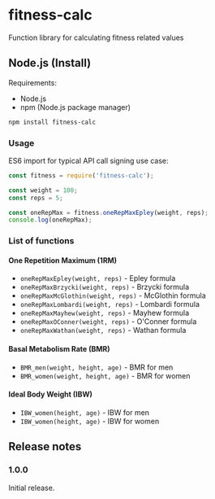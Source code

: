 # fitness-calc

Function library for calculating fitness related values

## Node.js (Install)

Requirements:

- Node.js
- npm (Node.js package manager)

```bash
npm install fitness-calc
```

### Usage

ES6 import for typical API call signing use case:

```javascript
const fitness = require('fitness-calc');

const weight = 100;
const reps = 5;

const oneRepMax = fitness.oneRepMaxEpley(weight, reps);
console.log(oneRepMax);
```


### List of functions

#### One Repetition Maximum (1RM)

- `oneRepMaxEpley(weight, reps)` - Epley formula
- `oneRepMaxBrzycki(weight, reps)` - Brzycki formula
- `oneRepMaxMcGlothin(weight, reps)` - McGlothin formula
- `oneRepMaxLombardi(weight, reps)` - Lombardi formula
- `oneRepMaxMayhew(weight, reps)` - Mayhew formula
- `oneRepMaxOConner(weight, reps)` - O'Conner formula
- `oneRepMaxWathan(weight, reps)` - Wathan formula

#### Basal Metabolism Rate (BMR)

- `BMR_men(weight, height, age)` - BMR for men
- `BMR_women(weight, height, age)` - BMR for women

#### Ideal Body Weight (IBW)

- `IBW_women(height, age)` - IBW for men
- `IBW_women(height, age)` - IBW for women

## Release notes

### 1.0.0
Initial release.